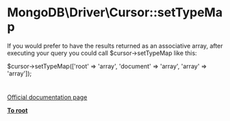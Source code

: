 # MongoDB\Driver\Cursor::setTypeMap





If you would prefer to have the results returned as an associative array, after executing your query you could call $cursor-&gt;setTypeMap like this:

$cursor-&gt;setTypeMap([&apos;root&apos; =&gt; &apos;array&apos;, &apos;document&apos; =&gt; &apos;array&apos;, &apos;array&apos; =&gt; &apos;array&apos;]);

  

#

[Official documentation page](https://www.php.net/manual/en/mongodb-driver-cursor.settypemap.php)

**[To root](/README.md)**